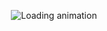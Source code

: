 <p align="center">
  <img src="https://media.tenor.com/Z6gmDPeM6dgAAAAM/dance-moves.gif" alt="Loading animation" />
</p>
